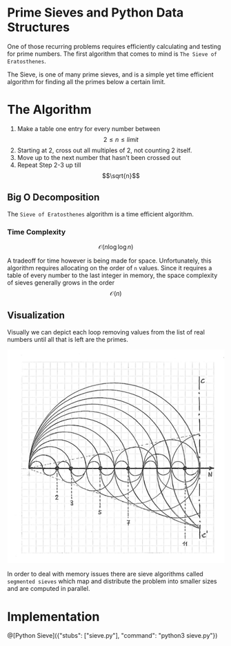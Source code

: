 Prime Sieves and Python Data Structures
========================================

One of those recurring problems requires efficiently calculating and testing for prime numbers.
The first algorithm that comes to mind is `The Sieve of Eratosthenes`.

The Sieve, is one of many prime sieves, and is a simple yet time efficient algorithm for finding all the primes below a certain limit.

The Algorithm
=============

1.  Make a table one entry for every number between $$2 \leq{n} \leq{limit}$$
2.  Starting at 2, cross out all multiples of 2, not counting 2 itself.
3.  Move up to the next number that hasn’t been crossed out
4.  Repeat Step 2-3 up till $$\sqrt{n}$$

Big O Decomposition
-------------------
The `Sieve of Eratosthenes` algorithm is a time efficient algorithm.

### Time Complexity

$$\mathcal{O}(n\log{}\log{n})$$

A tradeoff for time however is being made for space.
Unfortunately, this algorithm requires allocating on the order of `n` values.
Since it requires a table of every number to the last integer in memory, the space complexity of sieves generally grows in the order
$$\mathcal{O}(n)$$

Visualization
-------------

Visually we can depict each loop removing values from the list of real numbers until all that is left are the primes.

![Sieve](./sieve.jpg)

In order to deal with memory issues there are sieve algorithms called `segmented sieves` which map and distribute the problem into smaller sizes and are computed in parallel.

Implementation
==============

@[Python Sieve]({"stubs": ["sieve.py"], "command": "python3 sieve.py"})
